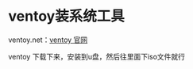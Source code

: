 # ventoy装系统工具

ventoy.net：[ventoy 官网](https://www.ventoy.net/cn/index.html)



ventoy 下载下来，安装到u盘，然后往里面下iso文件就行